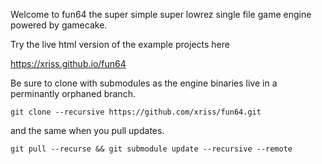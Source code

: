 Welcome to fun64 the super simple super lowrez single file game engine powered by gamecake.

Try the live html version of the example projects here

https://xriss.github.io/fun64

Be sure to clone with submodules as the engine binaries live in a perminantly orphaned branch.

	git clone --recursive https://github.com/xriss/fun64.git

and the same when you pull updates.

	git pull --recurse && git submodule update --recursive --remote


